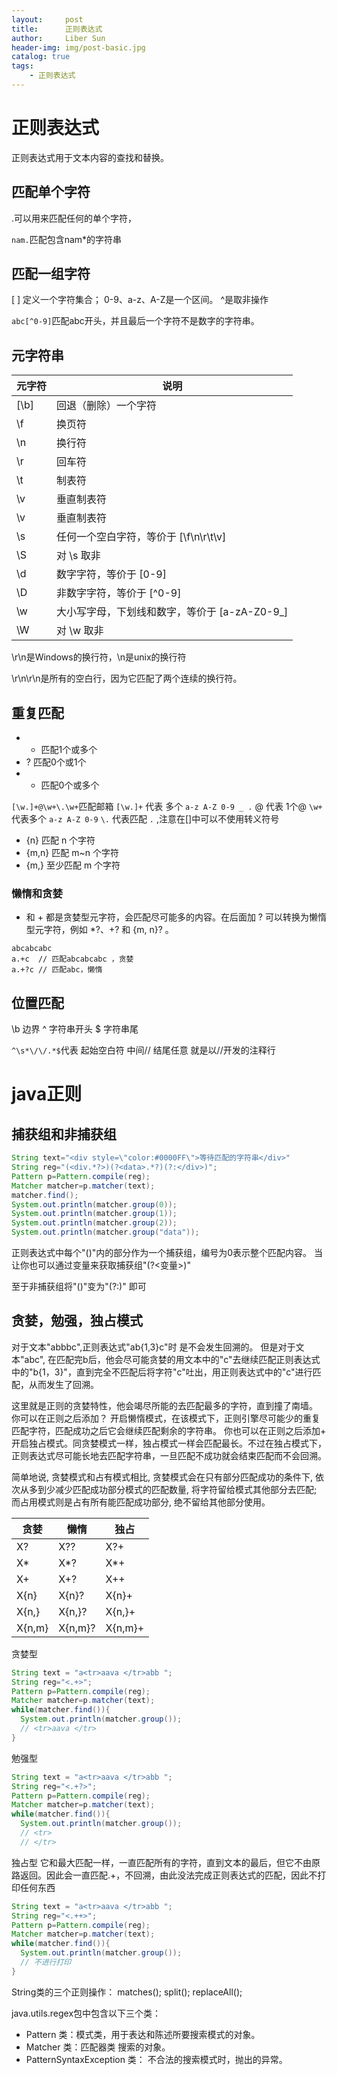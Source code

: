 ```yaml
---
layout:     post
title:      正则表达式
author:     Liber Sun
header-img: img/post-basic.jpg
catalog: true
tags:
    - 正则表达式
---
```


# 正则表达式

正则表达式用于文本内容的查找和替换。

## 匹配单个字符

.可以用来匹配任何的单个字符，

`nam.`匹配包含nam*的字符串

## 匹配一组字符

[ ] 定义一个字符集合；
0-9、a-z、A-Z是一个区间。
^是取非操作

`abc[^0-9]`匹配abc开头，并且最后一个字符不是数字的字符串。

## 元字符串

| 元字符 | 说明 |
|--------|----------------------|
| [\b] | 回退（删除）一个字符 |
| \f | 换页符 |
| \n | 换行符 |
| \r | 回车符 |
| \t | 制表符 |
| \v | 垂直制表符 |
| \v | 垂直制表符 |
| \s | 任何一个空白字符，等价于 [\f\n\r\t\v] |
|\S	|对 \s 取非|
| \d | 数字字符，等价于 [0-9] |
| \D | 非数字字符，等价于 [^0-9] |
| \w |大小写字母，下划线和数字，等价于 [a-zA-Z0-9_] |
|\W	 |对 \w 取非|

\r\n是Windows的换行符，\n是unix的换行符

\r\n\r\n是所有的空白行，因为它匹配了两个连续的换行符。

## 重复匹配

- + 匹配1个或多个
- ? 匹配0个或1个
- * 匹配0个或多个

`[\w.]+@\w+\.\w+`匹配邮箱
`[\w.]+` 代表 多个 `a-z A-Z 0-9 _ .`
@ 代表 1个@
`\w+` 代表多个 `a-z A-Z 0-9`
`\.` 代表匹配 `.` ,注意在[]中可以不使用转义符号

- {n} 匹配 n 个字符
- {m,n} 匹配 m~n 个字符
- {m,}  至少匹配 m 个字符

### 懒惰和贪婪

* 和 + 都是贪婪型元字符，会匹配尽可能多的内容。在后面加 ? 可以转换为懒惰型元字符，例如 *?、+? 和 {m, n}? 。

```text
abcabcabc 
a.+c  // 匹配abcabcabc ，贪婪
a.+?c // 匹配abc，懒惰
```


## 位置匹配

\b 边界
^ 字符串开头
$ 字符串尾

`^\s*\/\/.*$`代表 起始空白符 中间// 结尾任意 就是以//开发的注释行

# java正则
## 捕获组和非捕获组

```java
String text="<div style=\"color:#0000FF\">等待匹配的字符串</div>"
String reg="(<div.*?>)(?<data>.*?)(?:</div>)";
Pattern p=Pattern.compile(reg);
Matcher matcher=p.matcher(text);
matcher.find();
System.out.println(matcher.group(0));
System.out.println(matcher.group(1));
System.out.println(matcher.group(2));
System.out.println(matcher.group("data"));
```

正则表达式中每个"()"内的部分作为一个捕获组，编号为0表示整个匹配内容。
当让你也可以通过变量来获取捕获组"(?<变量>)"

至于非捕获组将"()"变为"(?:)" 即可

## 贪婪，勉强，独占模式

对于文本"abbbc",正则表达式"ab{1,3}c"时 是不会发生回溯的。
但是对于文本"abc", 在匹配完b后，他会尽可能贪婪的用文本中的"c"去继续匹配正则表达式中的"b{1，3}"，直到完全不匹配后将字符"c"吐出，用正则表达式中的"c"进行匹配，从而发生了回溯。

这里就是正则的贪婪特性，他会竭尽所能的去匹配最多的字符，直到撞了南墙。
你可以在正则之后添加？ 开启懒惰模式，在该模式下，正则引擎尽可能少的重复匹配字符，匹配成功之后它会继续匹配剩余的字符串。
你也可以在正则之后添加+ 开启独占模式。同贪婪模式一样，独占模式一样会匹配最长。不过在独占模式下，正则表达式尽可能长地去匹配字符串，一旦匹配不成功就会结束匹配而不会回溯。

简单地说, 贪婪模式和占有模式相比, 贪婪模式会在只有部分匹配成功的条件下, 依次从多到少减少匹配成功部分模式的匹配数量, 将字符留给模式其他部分去匹配; 而占用模式则是占有所有能匹配成功部分, 绝不留给其他部分使用。

| 贪婪   | 懒惰    | 独占    |
|--------|---------|---------|
| X?     | X??     | X?+     |
| X*     | X*?     | X*+     |
| X+     | X+?     | X++     |
| X{n}   | X{n}?   | X{n}+   |
| X{n,}  | X{n,}?  | X{n,}+  |
| X{n,m} | X{n,m}? | X{n,m}+ |

贪婪型

```java
String text = "a<tr>aava </tr>abb ";
String reg="<.+>";
Pattern p=Pattern.compile(reg);
Matcher matcher=p.matcher(text);
while(matcher.find()){
  System.out.println(matcher.group());
  // <tr>aava </tr>
}
```

勉强型

```java
String text = "a<tr>aava </tr>abb ";
String reg="<.+?>";
Pattern p=Pattern.compile(reg);
Matcher matcher=p.matcher(text);
while(matcher.find()){
  System.out.println(matcher.group());
  // <tr>
  // </tr>
```

独占型
它和最大匹配一样，一直匹配所有的字符，直到文本的最后，但它不由原路返回。因此会一直匹配.+，不回溯，由此没法完成正则表达式的匹配，因此不打印任何东西

```java
String text = "a<tr>aava </tr>abb ";
String reg="<.++>";
Pattern p=Pattern.compile(reg);
Matcher matcher=p.matcher(text);
while(matcher.find()){
  System.out.println(matcher.group());
  // 不进行打印
}
```

String类的三个正则操作：
matches();
split();
replaceAll();

java.utils.regex包中包含以下三个类：

- Pattern 类：模式类，用于表达和陈述所要搜索模式的对象。
- Matcher 类：匹配器类 搜索的对象。
- PatternSyntaxException 类： 不合法的搜索模式时，抛出的异常。